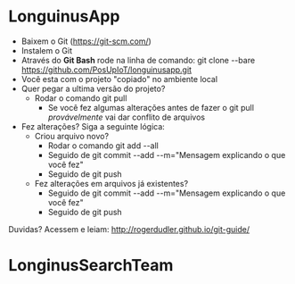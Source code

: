 # LonguinusApp

- Baixem o Git (https://git-scm.com/)
- Instalem o Git
- Através do <b>Git Bash</b> rode na linha de comando: git clone --bare https://github.com/PosUpIoT/longuinusapp.git
- Você esta com o projeto "copiado" no ambiente local
- Quer pegar a ultima versão do projeto?
  - Rodar o comando git pull
    - Se você fez algumas alterações antes de fazer o git pull <i>provávelmente</i> vai dar conflito de arquivos
- Fez alterações? Siga a seguinte lógica:
  - Criou arquivo novo? 
    - Rodar o comando git add --all 
    - Seguido de git commit --add --m="Mensagem explicando o que você fez"
    - Seguido de git push
  - Fez alterações em arquivos já existentes?
    - Seguido de git commit --add --m="Mensagem explicando o que você fez"
    - Seguido de git push

Duvidas? Acessem e leiam: http://rogerdudler.github.io/git-guide/
# LonginusSearchTeam
